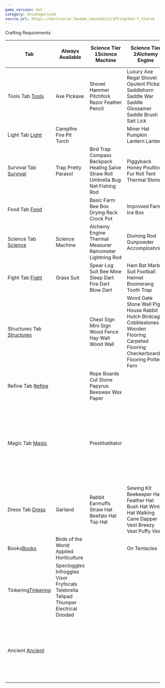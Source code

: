 ```yaml
---
game_version: dst
category: Uncategorized
source_url: https://dontstarve.fandom.com/wiki/Crafting/Don't_Starve
---
```


Crafting Requirements

| Tab | Always Available | Science Tier 1Science Machine | Science Tier 2Alchemy Engine | Magic Tier 1Prestihatitator | Magic Tier 2Shadow Manipulator | Ancient Tier 1 Ancient Pseudoscience Station | Ancient Tier 2Ancient Pseudoscience Station | Blueprint Blueprint |
| --- | --- | --- | --- | --- | --- | --- | --- | --- |
| Tools Tab [Tools](/wiki/Tools_Tab "Tools Tab") | Axe Pickaxe | Shovel Hammer Pitchfork Razor Feather Pencil | Luxury Axe Regal Shovel Opulent Pickaxe Saddlehorn Saddle War Saddle Glossamer Saddle Brush Salt Lick |  |  |  |  |  |
| Light Tab [Light](/wiki/Light_Tab "Light Tab") | Campfire Fire Pit Torch |  | Miner Hat Pumpkin Lantern Lantern |  |  |  |  |  |
| Survival Tab [Survival](/wiki/Survival_Tab "Survival Tab") | Trap Pretty Parasol | Bird Trap Compass Backpack Healing Salve Straw Roll Umbrella Bug Net Fishing Rod | Piggyback Honey Poultice Fur Roll Tent Thermal Stone |  |  |  |  | Bundling Wrap |
| Food Tab [Food](/wiki/Food_Tab "Food Tab") |  | Basic Farm Bee Box Drying Rack Crock Pot | Improved Farm Ice Box |  |  |  |  |  |
| Science Tab [Science](/wiki/Science_Tab "Science Tab") | Science Machine | Alchemy Engine Thermal Measurer Rainometer Lightning Rod | Divining Rod Gunpowder Accomploshrine |  |  |  |  |  |
| Fight Tab [Fight](/wiki/Fight_Tab "Fight Tab") | Grass Suit | Spear Log Suit Bee Mine Sleep Dart Fire Dart Blow Dart | Ham Bat Marble Suit Football Helmet Boomerang Tooth Trap |  |  |  |  |  |
| Structures Tab [Structures](/wiki/Structures_Tab "Structures Tab") |  | Chest Sign Mini Sign Wood Fence Hay Wall Wood Wall | Wood Gate Stone Wall Pig House Rabbit Hutch Birdcage Cobblestones Wooden Flooring Carpeted Flooring Checkerboard Flooring Potted Fern |  |  |  |  |  |
| Refine Tab [Refine](/wiki/Refine_Tab "Refine Tab") |  | Rope Boards Cut Stone Papyrus Beeswax Wax Paper |  | Purple Gem Nightmare Fuel |  |  |  |  |
| Magic Tab [Magic](/wiki/Magic_Tab "Magic Tab") |  | Prestihatitator |  | Shadow Manipulator Meat Effigy Pan Flute One-man Band Night Light Life Giving Amulet Chilled Amulet Ice Staff | Dark Sword Night Armor Bat Bat Fire Staff Telelocator Staff Telelocator Focus Nightmare Amulet Belt of Hunger Seaworthy Skyworthy |  |  |  |
| Dress Tab [Dress](/wiki/Dress_Tab "Dress Tab") | Garland | Rabbit Earmuffs Straw Hat Beefalo Hat Top Hat | Sewing Kit Beekeeper Hat Feather Hat Bush Hat Winter Hat Walking Cane Dapper Vest Breezy Vest Puffy Vest |  |  |  |  |  |
| Books[Books](/wiki/Books "Books") | Birds of the World Applied Horticulture |  | On Tentacles | Sleepytime Stories | The End Is Nigh |  |  |  |
| Tinkering[Tinkering](/wiki/Tinkering_Tab "Tinkering Tab") | Spectoggles Infroggles Visor Fryfocals Telebrella Telipad Thumper Electrical Doodad |  |  |  |  |  |  |  |
| Ancient [Ancient](/wiki/Ancient_Tab "Ancient Tab") |  |  |  |  |  | Thulecite Thulecite Wall Thulecite Medallion Magiluminescence Construction Amulet Star Caller's Staff Deconstruction Staff | The Lazy Forager The Lazy Explorer Pick/Axe Thulecite Club Thulecite Suit Thulecite Crown Houndius Shootius |  |